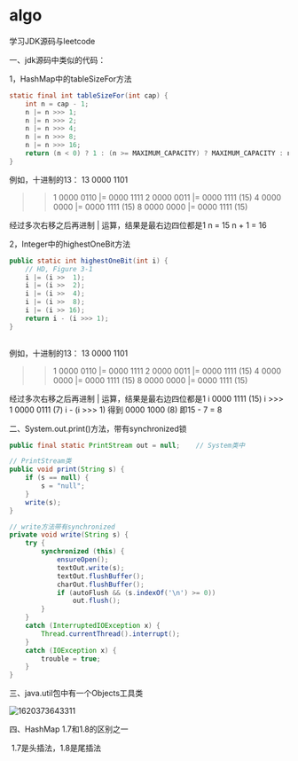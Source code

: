 # algo
学习JDK源码与leetcode



一、jdk源码中类似的代码：

1，HashMap中的tableSizeFor方法

```java
static final int tableSizeFor(int cap) {
    int n = cap - 1;
    n |= n >>> 1;
    n |= n >>> 2;
    n |= n >>> 4;
    n |= n >>> 8;
    n |= n >>> 16;
    return (n < 0) ? 1 : (n >= MAXIMUM_CAPACITY) ? MAXIMUM_CAPACITY : n + 1;
}
```

例如，十进制的13：
13    0000 1101

>>1     0000 0110
>>|=    0000 1111
>>2     0000 0011
>>|=    0000 1111    (15)
>>4     0000 0000
>>|=    0000 1111    (15)
>>8     0000 0000
>>|=    0000 1111    (15)

经过多次右移之后再进制 | 运算，结果是最右边四位都是1
n = 15
n + 1 = 16

2，Integer中的highestOneBit方法

```java
public static int highestOneBit(int i) {
    // HD, Figure 3-1
    i |= (i >>  1);
    i |= (i >>  2);
    i |= (i >>  4);
    i |= (i >>  8);
    i |= (i >> 16);
    return i - (i >>> 1);
}
 
```

例如，十进制的13：
13    0000 1101
>>1     0000 0110
>>|=    0000 1111
>>2     0000 0011
>>|=    0000 1111    (15)
>>4     0000 0000
>>|=    0000 1111    (15)
>>8     0000 0000
>>|=    0000 1111    (15)

经过多次右移之后再进制 | 运算，结果是最右边四位都是1
i               0000 1111  (15)
i >>> 1     0000 0111  (7)
i - (i >>> 1) 得到
	        0000 1000  (8) 
即15 - 7 = 8

二、System.out.print()方法，带有synchronized锁

```java
public final static PrintStream out = null;    // System类中

// PrintStream类
public void print(String s) {
    if (s == null) {
        s = "null";
    }
    write(s);
}

// write方法带有synchronized
private void write(String s) {
    try {
        synchronized (this) {
            ensureOpen();
            textOut.write(s);
            textOut.flushBuffer();
            charOut.flushBuffer();
            if (autoFlush && (s.indexOf('\n') >= 0))
                out.flush();
        }
    }
    catch (InterruptedIOException x) {
        Thread.currentThread().interrupt();
    }
    catch (IOException x) {
        trouble = true;
    }
}
```

三、java.util包中有一个Objects工具类

![1620373643311](C:\Users\Administrator\AppData\Roaming\Typora\typora-user-images\1620373643311.png)

四、HashMap 1.7和1.8的区别之一

​    1.7是头插法，1.8是尾插法